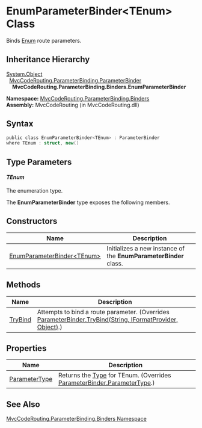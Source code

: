 EnumParameterBinder&lt;TEnum> Class
===================================
Binds [Enum][1] route parameters.


Inheritance Hierarchy
---------------------
[System.Object][2]  
  [MvcCodeRouting.ParameterBinding.ParameterBinder][3]  
    **MvcCodeRouting.ParameterBinding.Binders.EnumParameterBinder<TEnum>**  

**Namespace:** [MvcCodeRouting.ParameterBinding.Binders][4]  
**Assembly:** MvcCodeRouting (in MvcCodeRouting.dll)

Syntax
------

```csharp
public class EnumParameterBinder<TEnum> : ParameterBinder 
where TEnum : struct, new()
```


Type Parameters
---------------

#### *TEnum*
The enumeration type.

The **EnumParameterBinder<TEnum>** type exposes the following members.


Constructors
------------

Name                               | Description                                                             
---------------------------------- | ----------------------------------------------------------------------- 
[EnumParameterBinder&lt;TEnum>][5] | Initializes a new instance of the **EnumParameterBinder<TEnum>** class. 


Methods
-------

Name         | Description                                                                                                    
------------ | -------------------------------------------------------------------------------------------------------------- 
[TryBind][6] | Attempts to bind a route parameter. (Overrides [ParameterBinder.TryBind(String, IFormatProvider, Object)][7].) 


Properties
----------

Name               | Description                                                                       
------------------ | --------------------------------------------------------------------------------- 
[ParameterType][8] | Returns the [Type][9] for TEnum. (Overrides [ParameterBinder.ParameterType][10].) 


See Also
--------
[MvcCodeRouting.ParameterBinding.Binders Namespace][4]  

[1]: http://msdn.microsoft.com/en-us/library/1zt1ybx4
[2]: http://msdn.microsoft.com/en-us/library/e5kfa45b
[3]: ../../MvcCodeRouting.ParameterBinding/ParameterBinder/README.md
[4]: ../README.md
[5]: _ctor.md
[6]: TryBind.md
[7]: ../../MvcCodeRouting.ParameterBinding/ParameterBinder/TryBind.md
[8]: ParameterType.md
[9]: http://msdn.microsoft.com/en-us/library/42892f65
[10]: ../../MvcCodeRouting.ParameterBinding/ParameterBinder/ParameterType.md